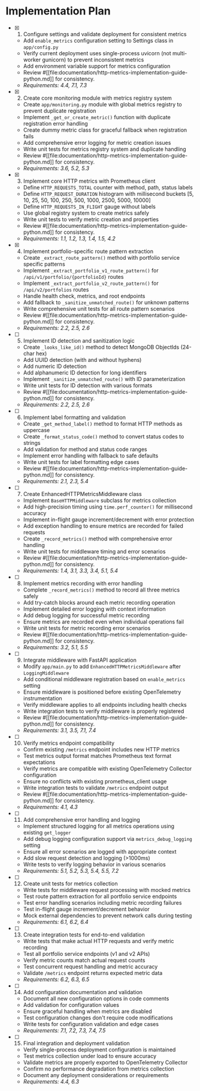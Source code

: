 # Implementation Plan

- [x] 1. Configure settings and validate deployment for consistent metrics
  - Add `enable_metrics` configuration setting to Settings class in `app/config.py`
  - Verify current deployment uses single-process uvicorn (not multi-worker gunicorn) to prevent inconsistent metrics
  - Add environment variable support for metrics configuration
  - Review #[[file:documentation/http-metrics-implementation-guide-python.md]] for consistency.
  - _Requirements: 4.4, 7.1, 7.3_

- [x] 2. Create core monitoring module with metrics registry system
  - Create `app/monitoring.py` module with global metrics registry to prevent duplicate registration
  - Implement `_get_or_create_metric()` function with duplicate registration error handling
  - Create dummy metric class for graceful fallback when registration fails
  - Add comprehensive error logging for metric creation issues
  - Write unit tests for metrics registry system and duplicate handling
  - Review #[[file:documentation/http-metrics-implementation-guide-python.md]] for consistency.
  - _Requirements: 3.6, 5.2, 5.3_

- [x] 3. Implement core HTTP metrics with Prometheus client
  - Define `HTTP_REQUESTS_TOTAL` counter with method, path, status labels
  - Define `HTTP_REQUEST_DURATION` histogram with millisecond buckets [5, 10, 25, 50, 100, 250, 500, 1000, 2500, 5000, 10000]
  - Define `HTTP_REQUESTS_IN_FLIGHT` gauge without labels
  - Use global registry system to create metrics safely
  - Write unit tests to verify metric creation and properties
  - Review #[[file:documentation/http-metrics-implementation-guide-python.md]] for consistency.
  - _Requirements: 1.1, 1.2, 1.3, 1.4, 1.5, 4.2_

- [x] 4. Implement portfolio-specific route pattern extraction
  - Create `_extract_route_pattern()` method with portfolio service specific patterns
  - Implement `_extract_portfolio_v1_route_pattern()` for `/api/v1/portfolio/{portfolioId}` routes
  - Implement `_extract_portfolio_v2_route_pattern()` for `/api/v2/portfolios` routes
  - Handle health check, metrics, and root endpoints
  - Add fallback to `_sanitize_unmatched_route()` for unknown patterns
  - Write comprehensive unit tests for all route pattern scenarios
  - Review #[[file:documentation/http-metrics-implementation-guide-python.md]] for consistency.
  - _Requirements: 2.2, 2.5, 2.6_

- [ ] 5. Implement ID detection and sanitization logic
  - Create `_looks_like_id()` method to detect MongoDB ObjectIds (24-char hex)
  - Add UUID detection (with and without hyphens)
  - Add numeric ID detection
  - Add alphanumeric ID detection for long identifiers
  - Implement `_sanitize_unmatched_route()` with ID parameterization
  - Write unit tests for ID detection with various formats
  - Review #[[file:documentation/http-metrics-implementation-guide-python.md]] for consistency.
  - _Requirements: 2.2, 2.5, 2.6_

- [ ] 6. Implement label formatting and validation
  - Create `_get_method_label()` method to format HTTP methods as uppercase
  - Create `_format_status_code()` method to convert status codes to strings
  - Add validation for method and status code ranges
  - Implement error handling with fallback to safe defaults
  - Write unit tests for label formatting edge cases
  - Review #[[file:documentation/http-metrics-implementation-guide-python.md]] for consistency.
  - _Requirements: 2.1, 2.3, 5.4_

- [ ] 7. Create EnhancedHTTPMetricsMiddleware class
  - Implement `BaseHTTPMiddleware` subclass for metrics collection
  - Add high-precision timing using `time.perf_counter()` for millisecond accuracy
  - Implement in-flight gauge increment/decrement with error protection
  - Add exception handling to ensure metrics are recorded for failed requests
  - Create `_record_metrics()` method with comprehensive error handling
  - Write unit tests for middleware timing and error scenarios
  - Review #[[file:documentation/http-metrics-implementation-guide-python.md]] for consistency.
  - _Requirements: 1.4, 3.1, 3.3, 3.4, 5.1, 5.4_

- [ ] 8. Implement metrics recording with error handling
  - Complete `_record_metrics()` method to record all three metrics safely
  - Add try-catch blocks around each metric recording operation
  - Implement detailed error logging with context information
  - Add debug logging for successful metric recording
  - Ensure metrics are recorded even when individual operations fail
  - Write unit tests for metric recording error scenarios
  - Review #[[file:documentation/http-metrics-implementation-guide-python.md]] for consistency.
  - _Requirements: 3.2, 5.1, 5.5_

- [ ] 9. Integrate middleware with FastAPI application
  - Modify `app/main.py` to add `EnhancedHTTPMetricsMiddleware` after `LoggingMiddleware`
  - Add conditional middleware registration based on `enable_metrics` setting
  - Ensure middleware is positioned before existing OpenTelemetry instrumentation
  - Verify middleware applies to all endpoints including health checks
  - Write integration tests to verify middleware is properly registered
  - Review #[[file:documentation/http-metrics-implementation-guide-python.md]] for consistency.
  - _Requirements: 3.1, 3.5, 7.1, 7.4_

- [ ] 10. Verify metrics endpoint compatibility
  - Confirm existing `/metrics` endpoint includes new HTTP metrics
  - Test metrics output format matches Prometheus text format expectations
  - Verify metrics are compatible with existing OpenTelemetry Collector configuration
  - Ensure no conflicts with existing prometheus_client usage
  - Write integration tests to validate `/metrics` endpoint output
  - Review #[[file:documentation/http-metrics-implementation-guide-python.md]] for consistency.
  - _Requirements: 4.1, 4.3_

- [ ] 11. Add comprehensive error handling and logging
  - Implement structured logging for all metrics operations using existing `get_logger`
  - Add debug logging configuration support via `metrics_debug_logging` setting
  - Ensure all error scenarios are logged with appropriate context
  - Add slow request detection and logging (>1000ms)
  - Write tests to verify logging behavior in various scenarios
  - _Requirements: 5.1, 5.2, 5.3, 5.4, 5.5, 7.2_

- [ ] 12. Create unit tests for metrics collection
  - Write tests for middleware request processing with mocked metrics
  - Test route pattern extraction for all portfolio service endpoints
  - Test error handling scenarios including metric recording failures
  - Test in-flight gauge increment/decrement behavior
  - Mock external dependencies to prevent network calls during testing
  - _Requirements: 6.1, 6.2, 6.4_

- [ ] 13. Create integration tests for end-to-end validation
  - Write tests that make actual HTTP requests and verify metric recording
  - Test all portfolio service endpoints (v1 and v2 APIs)
  - Verify metric counts match actual request counts
  - Test concurrent request handling and metric accuracy
  - Validate `/metrics` endpoint returns expected metric data
  - _Requirements: 6.2, 6.3, 6.5_

- [ ] 14. Add configuration documentation and validation
  - Document all new configuration options in code comments
  - Add validation for configuration values
  - Ensure graceful handling when metrics are disabled
  - Test configuration changes don't require code modifications
  - Write tests for configuration validation and edge cases
  - _Requirements: 7.1, 7.2, 7.3, 7.4, 7.5_

- [ ] 15. Final integration and deployment validation
  - Verify single-process deployment configuration is maintained
  - Test metrics collection under load to ensure accuracy
  - Validate metrics are properly exported to OpenTelemetry Collector
  - Confirm no performance degradation from metrics collection
  - Document any deployment considerations or requirements
  - _Requirements: 4.4, 6.3_